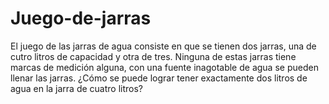 # Juego-de-jarras

El juego de las jarras de agua consiste en que se tienen dos jarras, una de cutro litros 
de capacidad y otra de tres. Ninguna de estas jarras tiene marcas de medición alguna, con 
una fuente inagotable de agua se pueden llenar las jarras.
¿Cómo se puede lograr tener exactamente dos litros de agua en la jarra de cuatro litros?
